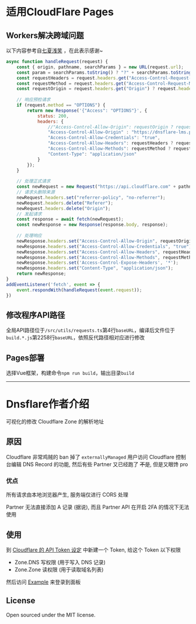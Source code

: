 # 适用CloudFlare Pages

## Workers解决跨域问题

以下内容参考自[七夏浅笑](http://www.julydate.com/post/3278826680/ "七夏浅笑") ，在此表示感谢~

```javascript
async function handleRequest(request) {
    const { origin, pathname, searchParams } = new URL(request.url);
    const param = searchParams.toString() ? "?" + searchParams.toString() : "";
    const requestHeaders = request.headers.get("Access-Control-Request-Headers");
    const requestMethod = request.headers.get("Access-Control-Request-Method");
    const requestOrigin = request.headers.get("Origin") ? request.headers.get("Origin") : origin;
    
    // 响应预检请求
    if (request.method == "OPTIONS") {
        return new Response('{"Access": "OPTIONS"}', {
            status: 200,
            headers: {
                //"Access-Control-Allow-Origin": requestOrigin ? requestOrigin : "*", //不限制请求来源
                "Access-Control-Allow-Origin" : "https://dnsflare-lms.pages.dev",      //限制CROS域名
                "Access-Control-Allow-Credentials": "true",
                "Access-Control-Allow-Headers": requestHeaders ? requestHeaders : "*",
                "Access-Control-Allow-Methods": requestMethod ? requestMethod : "*",
                "Content-Type": "application/json"
            }
        });
    }
    
    // 处理正式请求
    const newRequest = new Request("https://api.cloudflare.com" + pathname + param, request);
    // 请求头删除来源
    newRequest.headers.set("referrer-policy", "no-referrer");
    newRequest.headers.delete("Referer");
    newRequest.headers.delete("Origin");
    // 发起请求
    const response = await fetch(newRequest);
    const newResponse = new Response(response.body, response);
    
    // 处理响应
    newResponse.headers.set("Access-Control-Allow-Origin", requestOrigin ? requestOrigin : "*");
    newResponse.headers.set("Access-Control-Allow-Credentials", "true");
    newResponse.headers.set("Access-Control-Allow-Headers", requestHeaders ? requestHeaders : "*");
    newResponse.headers.set("Access-Control-Allow-Methods", requestMethod ? requestMethod : "*");
    newResponse.headers.set('Access-Control-Expose-Headers', '*');
    newResponse.headers.set("Content-Type", "application/json");
    return newResponse;
}
addEventListener('fetch', event => {
    event.respondWith(handleRequest(event.request));
})
```

## 修改程序API路径

全局API路径位于`/src/utils/requests.ts`第4行`baseURL`，编译后文件位于`build.*.js`第2258行`baseURL`，依照反代路径相对应进行修改


## Pages部署

选择Vue框架，构建命令`npm run build`，输出目录`build`

------------

# Dnsflare作者介绍

可视化的修改 Cloudflare Zone 的解析地址

## 原因
Cloudflare 非常鸡贼的 ban 掉了 `externallyManaged` 用户访问 Cloudflare 控制台编辑 DNS Record 的功能, 然后有些 Partner 又已经跑了 ~~不是~~, 但是又眼馋 pro

### 优点
所有请求由本地浏览器产生, 服务端仅进行 CORS 处理

Partner 无法直接添加 A 记录 (据说), 而且 Partner API 在开启 2FA 的情况下无法使用

## 使用
到 [Cloudflare 的 API Token 设定](https://dash.cloudflare.com/profile/api-tokens) 中新建一个 Token, 给这个 Token 以下权限

- Zone.DNS 写权限 (用于写入 DNS 记录)
- Zone.Zone 读权限 (用于读取域名列表)

然后访问 [Example](https://dnsflare.indexyz.now.sh) 来登录到面板

## License
Open sourced under the MIT license.
